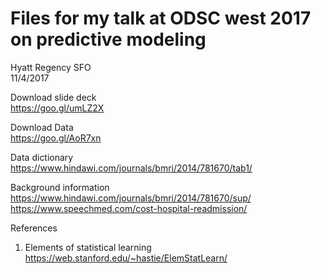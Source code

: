 # Files for my talk at ODSC west 2017 on predictive modeling
Hyatt Regency SFO<br>
11/4/2017<br>

Download slide deck<br>
https://goo.gl/umLZ2X

Download Data<br> 
https://goo.gl/AoR7xn

Data dictionary<br>
https://www.hindawi.com/journals/bmri/2014/781670/tab1/

Background information<br>
https://www.hindawi.com/journals/bmri/2014/781670/sup/<br>
https://www.speechmed.com/cost-hospital-readmission/

References
1. Elements of statistical learning<br>
   https://web.stanford.edu/~hastie/ElemStatLearn/
